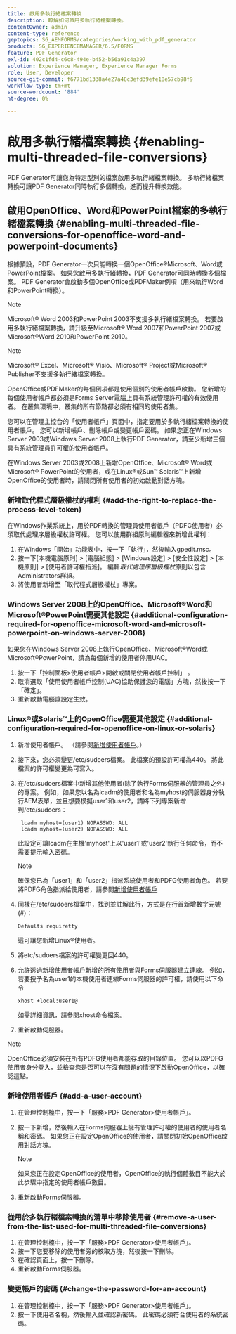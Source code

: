 ```yaml
---
title: 啟用多執行緒檔案轉換
description: 瞭解如何啟用多執行緒檔案轉換。
contentOwner: admin
content-type: reference
geptopics: SG_AEMFORMS/categories/working_with_pdf_generator
products: SG_EXPERIENCEMANAGER/6.5/FORMS
feature: PDF Generator
exl-id: 402c1fd4-c6c8-494e-b452-b56a91c4a397
solution: Experience Manager, Experience Manager Forms
role: User, Developer
source-git-commit: f6771bd1338a4e27a48c3efd39efe18e57cb98f9
workflow-type: tm+mt
source-wordcount: '884'
ht-degree: 0%

---
```


# 啟用多執行緒檔案轉換 {#enabling-multi-threaded-file-conversions}

PDF Generator可讓您為特定型別的檔案啟用多執行緒檔案轉換。 多執行緒檔案轉換可讓PDF Generator同時執行多個轉換，進而提升轉換效能。

## 啟用OpenOffice、Word和PowerPoint檔案的多執行緒檔案轉換 {#enabling-multi-threaded-file-conversions-for-openoffice-word-and-powerpoint-documents}

根據預設，PDF Generator一次只能轉換一個OpenOffice®Microsoft、Word或PowerPoint檔案。 如果您啟用多執行緒轉換，PDF Generator可同時轉換多個檔案。 PDF Generator會啟動多個OpenOffice或PDFMaker例項（用來執行Word和PowerPoint轉換）。

>[!NOTE]
>
>Microsoft® Word 2003和PowerPoint 2003不支援多執行緒檔案轉換。 若要啟用多執行緒檔案轉換，請升級至Microsoft® Word 2007和PowerPoint 2007或Microsoft®Word 2010和PowerPoint 2010。

>[!NOTE]
>
>Microsoft® Excel、Microsoft® Visio、Microsoft® Project或Microsoft® Publisher不支援多執行緒檔案轉換。

OpenOffice或PDFMaker的每個例項都是使用個別的使用者帳戶啟動。 您新增的每個使用者帳戶都必須是Forms Server電腦上具有系統管理許可權的有效使用者。 在叢集環境中，叢集的所有節點都必須有相同的使用者集。

您可以在管理主控台的「使用者帳戶」頁面中，指定要用於多執行緒檔案轉換的使用者帳戶。 您可以新增帳戶、刪除帳戶或變更帳戶密碼。 如果您正在Windows Server 2003或Windows Server 2008上執行PDF Generator，請至少新增三個具有系統管理員許可權的使用者帳戶。

在Windows Server 2003或2008上新增OpenOffice、Microsoft® Word或Microsoft® PowerPoint的使用者，或在Linux®或Sun™ Solaris™上新增OpenOffice的使用者時，請關閉所有使用者的初始啟動對話方塊。

### 新增取代程式層級權杖的權利 {#add-the-right-to-replace-the-process-level-token}

在Windows作業系統上，用於PDF轉換的管理員使用者帳戶（PDFG使用者）必須取代處理序層級權杖許可權。 您可以使用群組原則編輯器來新增此權利：

1. 在Windows「開始」功能表中，按一下「執行」，然後輸入gpedit.msc。
1. 按一下[本機電腦原則] > [電腦組態] > [Windows設定] > [安全性設定] > [本機原則] > [使用者許可權指派]。 編輯&#x200B;*取代處理序層級權杖*&#x200B;原則以包含Administrators群組。
1. 將使用者新增至「取代程式層級權杖」專案。

### Windows Server 2008上的OpenOffice、Microsoft®Word和Microsoft®PowerPoint需要其他設定 {#additional-configuration-required-for-openoffice-microsoft-word-and-microsoft-powerpoint-on-windows-server-2008}

如果您在Windows Server 2008上執行OpenOffice、Microsoft®Word或Microsoft®PowerPoint，請為每個新增的使用者停用UAC。

1. 按一下「控制面板>使用者帳戶>開啟或關閉使用者帳戶控制」 。
1. 取消選取「使用使用者帳戶控制(UAC)協助保護您的電腦」方塊，然後按一下「確定」。
1. 重新啟動電腦讓設定生效。

### Linux®或Solaris™上的OpenOffice需要其他設定 {#additional-configuration-required-for-openoffice-on-linux-or-solaris}

1. 新增使用者帳戶。 （請參閱[新增使用者帳戶](enabling-multi-threaded-file-conversions.md#add-a-user-account)。）
1. 接下來，您必須變更/etc/sudoers檔案。 此檔案的預設許可權為440。 將此檔案的許可權變更為可寫入。
1. 在/etc/sudoers檔案中新增其他使用者(除了執行Forms伺服器的管理員之外)的專案。 例如，如果您以名為lcadm的使用者和名為myhost的伺服器身分執行AEM表單，並且想要模擬user1和user2，請將下列專案新增到/etc/sudoers：

   ```shell
    lcadm myhost=(user1) NOPASSWD: ALL
    lcadm myhost=(user2) NOPASSWD: ALL
   ```

   此設定可讓lcadm在主機&#39;myhost&#39;上以&#39;user1&#39;或&#39;user2&#39;執行任何命令，而不需要提示輸入密碼。

   >[!NOTE]
   >
   >確保您已為「user1」和「user2」指派系統使用者和PDFG使用者角色。 若要將PDFG角色指派給使用者，請參閱[新增使用者帳戶](enabling-multi-threaded-file-conversions.md#add-a-user-account)

1. 同樣在/etc/sudoers檔案中，找到並註解此行，方式是在行首新增數字元號(#)：

   ```shell
   Defaults requiretty
   ```

   這可讓您新增Linux®使用者。

1. 將etc/sudoers檔案的許可權變更回440。
1. 允許透過[新增使用者帳戶](enabling-multi-threaded-file-conversions.md#add-a-user-account)新增的所有使用者與Forms伺服器建立連線。 例如，若要授予名為user1的本機使用者連線Forms伺服器的許可權，請使用以下命令

   `xhost +local:user1@`

   如需詳細資訊，請參閱xhost命令檔案。

1. 重新啟動伺服器。

>[!NOTE]
>
>OpenOffice必須安裝在所有PDFG使用者都能存取的目錄位置。 您可以以PDFG使用者身分登入，並檢查您是否可以在沒有問題的情況下啟動OpenOffice，以確認這點。

### 新增使用者帳戶 {#add-a-user-account}

1. 在管理控制檯中，按一下「服務>PDF Generator>使用者帳戶」。
1. 按一下新增，然後輸入在Forms伺服器上擁有管理許可權的使用者的使用者名稱和密碼。 如果您正在設定OpenOffice的使用者，請關閉初始OpenOffice啟用對話方塊。

   >[!NOTE]
   >
   >如果您正在設定OpenOffice的使用者，OpenOffice的執行個體數目不能大於此步驟中指定的使用者帳戶數目。

1. 重新啟動Forms伺服器。

### 從用於多執行緒檔案轉換的清單中移除使用者 {#remove-a-user-from-the-list-used-for-multi-threaded-file-conversions}

1. 在管理控制檯中，按一下「服務>PDF Generator>使用者帳戶」。
1. 按一下您要移除的使用者旁的核取方塊，然後按一下刪除。
1. 在確認頁面上，按一下刪除。
1. 重新啟動Forms伺服器。

### 變更帳戶的密碼 {#change-the-password-for-an-account}

1. 在管理控制檯中，按一下「服務>PDF Generator>使用者帳戶」。
1. 按一下使用者名稱，然後輸入並確認新密碼。 此密碼必須符合使用者的系統密碼。
